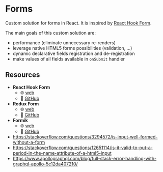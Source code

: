 # Forms

Custom solution for forms in React. It is inspired by [React Hook Form](https://react-hook-form.com/).

The main goals of this custom solution are:
* performance (eliminate unnecessary re-renders)
* leverage native HTML5 forms possibilities (validation, ...)
* dynamic declarative fields registration and de-registration
* make values of all fields available in `onSubmit` handler


## Resources

* **React Hook Form**
	* 🌐 [web](https://react-hook-form.com/)
	* 📙 [GitHub](https://github.com/react-hook-form/react-hook-form)
* **Redux Form**
	* 🌐 [web](https://redux-form.com/)
	* 📙 [GitHub](https://github.com/redux-form/redux-form)
* **Formik**
	* 🌐 [web](https://formik.org/)
	* 📙 [GitHub](https://github.com/formium/formik)
* https://stackoverflow.com/questions/3294572/is-input-well-formed-without-a-form
* https://stackoverflow.com/questions/12651114/is-it-valid-to-put-a-period-in-the-name-attribute-of-a-html5-input
* https://www.apollographql.com/blog/full-stack-error-handling-with-graphql-apollo-5c12da407210/
